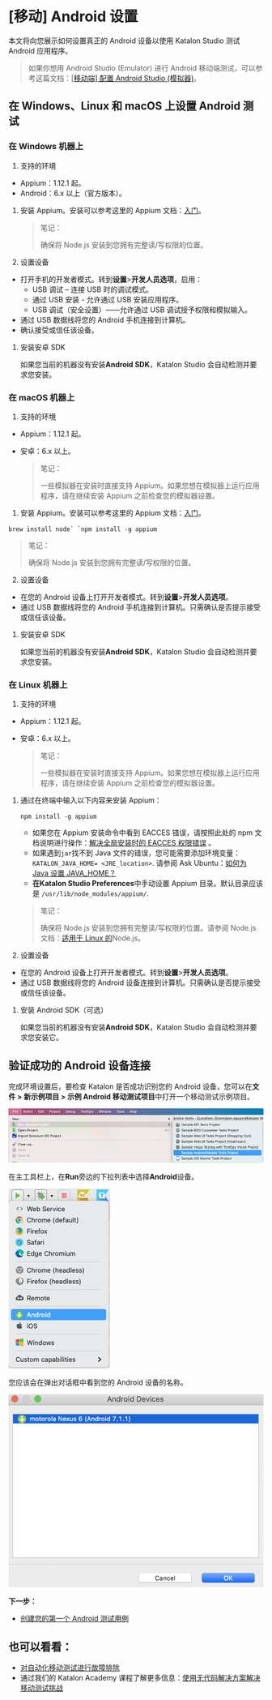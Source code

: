 # [移动] Android 设置

本文将向您展示如何设置真正的 Android 设备以使用 Katalon Studio 测试 Android 应用程序。

> 如果你想用 Android Studio (Emulator) 进行 Android 移动端测试，可以参考这篇文档：[[移动端\] 配置 Android Studio (模拟器)](https://docs.katalon.com/katalon-studio/docs/configure-android-studio.html#configure-android-studio)。

## 在 Windows、Linux 和 macOS 上设置 Android 测试

### 在 Windows 机器上

1. 支持的环境

- Appium：1.12.1 起。
- Android：6.x 以上（官方版本）。

1. 安装 Appium。安装可以参考这里的 Appium 文档：[入门](http://appium.io/docs/en/about-appium/getting-started/#installing-appium)。

   > 笔记：
   >
   > 确保将 Node.js 安装到您拥有完整读/写权限的位置。

2. 设置设备

- 打开手机的开发者模式。转到**设置**>**开发人员选项**，启用：
  - USB 调试 – 连接 USB 时的调试模式。
  - 通过 USB 安装 - 允许通过 USB 安装应用程序。
  - USB 调试（安全设置）——允许通过 USB 调试授予权限和模拟输入。
- 通过 USB 数据线将您的 Android 手机连接到计算机。
- 确认接受或信任该设备。

1. 安装安卓 SDK

   如果您当前的机器没有安装**Android SDK**，Katalon Studio 会自动检测并要求您安装。

### 在 macOS 机器上

1. 支持的环境

- Appium：1.12.1 起。

- 安卓：6.x 以上。

  > 笔记：
  >
  > 一些模拟器在安装时直接支持 Appium。如果您想在模拟器上运行应用程序，请在继续安装 Appium 之前检查您的模拟器设置。

1. 安装 Appium。安装可以参考这里的 Appium 文档：[入门](http://appium.io/docs/en/about-appium/getting-started/#installing-appium)。

```shell
brew install node` `npm install -g appium
```

   > 笔记：
   >
   > 确保将 Node.js 安装到您拥有完整读/写权限的位置。

2. 设置设备

- 在您的 Android 设备上打开开发者模式。转到**设置**>**开发人员选项**。
- 通过 USB 数据线将您的 Android 手机连接到计算机。只需确认是否提示接受或信任该设备。

1. 安装安卓 SDK

   如果您当前的机器没有安装**Android SDK**，Katalon Studio 会自动检测并要求您安装。

### 在 Linux 机器上

1. 支持的环境

- Appium：1.12.1 起。

- 安卓：6.x 以上。

  > 笔记：
  >
  > 一些模拟器在安装时直接支持 Appium。如果您想在模拟器上运行应用程序，请在继续安装 Appium 之前检查您的模拟器设置。

1. 通过在终端中输入以下内容来安装 Appium：

   ```shell
   npm install -g appium
   ```

   - 如果您在 Appium 安装命令中看到 EACCES 错误，请按照此处的 npm 文档说明进行操作：[解决全局安装时的 EACCES 权限错误](https://docs.npmjs.com/resolving-eacces-permissions-errors-when-installing-packages-globally) 。
   - 如果遇到`jar`找不到 Java 文件的错误，您可能需要添加环境变量：`KATALON_JAVA_HOME= <JRE_location>`. 请参阅 Ask Ubuntu：[如何为 Java 设置 JAVA_HOME？](https://askubuntu.com/questions/175514/how-to-set-java-home-for-java?utm_medim=organic&utm_source=google_rich_qa&utm_campaign=google_rich_qa)
   - **在Katalon Studio Preferences**中手动设置 Appium 目录。默认目录应该是 `/usr/lib/node_modules/appium/`.

   > 笔记：
   >
   > 确保将 Node.js 安装到您拥有完整读/写权限的位置。请参阅 Node.js 文档：[适用于 Linux 的](https://nodejs.org/en/download/package-manager/#debian-and-ubuntu-based-linux-distributions)Node.js。

2. 设置设备

- 在您的 Android 设备上打开开发者模式。转到**设置**>**开发人员选项**。
- 通过 USB 数据线将您的 Android 设备连接到计算机。只需确认是否提示接受或信任该设备。

1. 安装 Android SDK（可选）

   如果您当前的机器没有安装**Android SDK**，Katalon Studio 会自动检测并要求您安装它。

## 验证成功的 Android 设备连接

完成环境设置后，要检查 Katalon 是否成功识别您的 Android 设备，您可以在**文件 > 新示例项目 > 示例 Android 移动测试项目**中打开一个移动测试示例项目。

![打开 Android 示例项目](../imgs/zs/KS-Android-Open--Sample-project.png)

在主工具栏上，在**Run**旁边的下拉列表中选择**Android**设备。

![选择安卓设备](../imgs/zs/android.png)

您应该会在弹出对话框中看到您的 Android 设备的名称。

![Katalon 识别安卓设备](../imgs/zs/device.png)

**下一步：**

- [创建您的第一个 Android 测试用例](https://docs.katalon.com/katalon-studio/tutorials/mobile-create-android-test-case.html)

## 也可以看看：

- [对自动化移动测试进行故障排除](https://docs.katalon.com/katalon-studio/docs/troubleshooting-automated-mobile-testing.html)
- 通过我们的 Katalon Academy 课程了解更多信息：[使用无代码解决方案解决移动测试挑战](https://academy.katalon.com/courses/codeless-solution-mobile-testing/?utm_source=kat_docs&utm_medium=android_setup)
